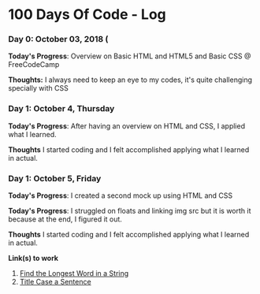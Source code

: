# 100 Days Of Code - Log

### Day 0: October 03, 2018 (

**Today's Progress**: Overview on Basic HTML and HTML5 and Basic CSS @ FreeCodeCamp

**Thoughts:** I always need to keep an eye to my codes, it's quite challenging specially with CSS




### Day 1: October 4, Thursday

**Today's Progress**: After having an overview on HTML and CSS, I applied what I learned.

**Thoughts** I started coding and I felt accomplished applying what I learned in actual.

### Day 1: October 5, Friday
**Today's Progress**: I created a second mock up using HTML and CSS

**Today's Progress**: I struggled on floats and linking img src but it is worth it because at the end, I figured it out.

**Thoughts** I started coding and I felt accomplished applying what I learned in actual.

**Link(s) to work**
1. [Find the Longest Word in a String](https://www.freecodecamp.com/challenges/find-the-longest-word-in-a-string)
2. [Title Case a Sentence](https://www.freecodecamp.com/challenges/title-case-a-sentence)
